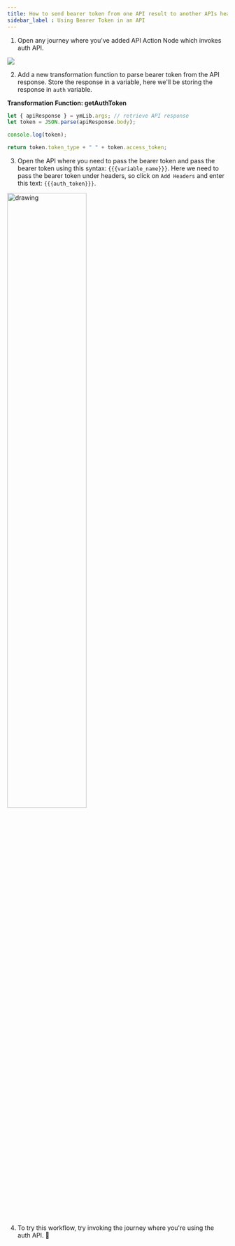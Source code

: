 ```yaml
---
title: How to send bearer token from one API result to another APIs header?
sidebar_label : Using Bearer Token in an API
---
```


1. Open any journey where you've added API Action Node which invokes auth API.

![](https://i.imgur.com/bqTKe0s.png)

2. Add a new transformation function to parse bearer token from the API response. Store the response in a variable, here we'll be storing the response in `auth` variable.

**Transformation Function: getAuthToken**

```js
let { apiResponse } = ymLib.args; // retrieve API response
let token = JSON.parse(apiResponse.body);

console.log(token);

return token.token_type + " " + token.access_token;
```

3. Open the API where you need to pass the bearer token and pass the bearer token using this syntax: `{{{variable_name}}}`.
Here we need to pass the bearer token under headers, so click on `Add Headers` and enter this text: `{{{auth_token}}}`.

<img src="https://i.imgur.com/wadPMWR.png" alt="drawing" width="60%"/>

4. To try this workflow, try invoking the journey where you're using the auth API. :rocket: